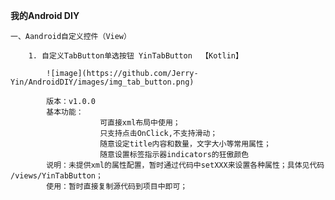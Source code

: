 **我的Android DIY**

    一、Aandroid自定义控件（View）
        
        1. 自定义TabButton单选按钮 YinTabButton  【Kotlin】
            
            ![image](https://github.com/Jerry-Yin/AndroidDIY/images/img_tab_button.png)
            
            版本：v1.0.0
            基本功能：   
                        可直接xml布局中使用；
                        只支持点击OnClick,不支持滑动；
                        随意设定title内容和数量，文字大小等常用属性；
                        随意设置标签指示器indicators的狂傲颜色
            说明：未提供xml的属性配置，暂时通过代码中setXXX来设置各种属性；具体见代码 /views/YinTabButton；
            使用：暂时直接复制源代码到项目中即可；